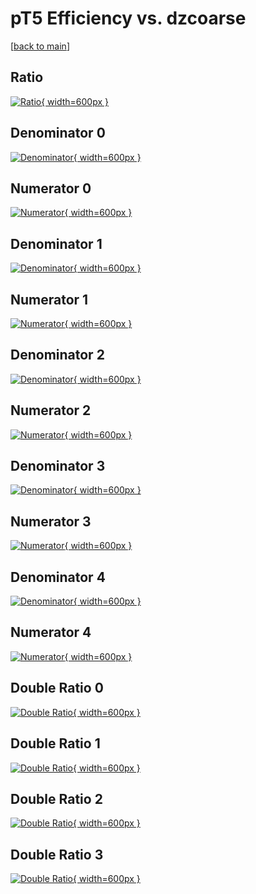 # pT5 Efficiency vs. dzcoarse

[[back to main](./)]



## Ratio

[![Ratio](../mtv/var/pT5_loweta_211_1_eff_dzcoarse.png){ width=600px }](../mtv/var/pT5_loweta_211_1_eff_dzcoarse.pdf)

## Denominator 0

[![Denominator](../mtv/den/pT5_loweta_211_1_eff_dzcoarse_den0.png){ width=600px }](../mtv/den/pT5_loweta_211_1_eff_dzcoarse_den0.pdf)

## Numerator 0

[![Numerator](../mtv/num/pT5_loweta_211_1_eff_dzcoarse_num0.png){ width=600px }](../mtv/num/pT5_loweta_211_1_eff_dzcoarse_num0.pdf)

## Denominator 1

[![Denominator](../mtv/den/pT5_loweta_211_1_eff_dzcoarse_den1.png){ width=600px }](../mtv/den/pT5_loweta_211_1_eff_dzcoarse_den1.pdf)

## Numerator 1

[![Numerator](../mtv/num/pT5_loweta_211_1_eff_dzcoarse_num1.png){ width=600px }](../mtv/num/pT5_loweta_211_1_eff_dzcoarse_num1.pdf)

## Denominator 2

[![Denominator](../mtv/den/pT5_loweta_211_1_eff_dzcoarse_den2.png){ width=600px }](../mtv/den/pT5_loweta_211_1_eff_dzcoarse_den2.pdf)

## Numerator 2

[![Numerator](../mtv/num/pT5_loweta_211_1_eff_dzcoarse_num2.png){ width=600px }](../mtv/num/pT5_loweta_211_1_eff_dzcoarse_num2.pdf)

## Denominator 3

[![Denominator](../mtv/den/pT5_loweta_211_1_eff_dzcoarse_den3.png){ width=600px }](../mtv/den/pT5_loweta_211_1_eff_dzcoarse_den3.pdf)

## Numerator 3

[![Numerator](../mtv/num/pT5_loweta_211_1_eff_dzcoarse_num3.png){ width=600px }](../mtv/num/pT5_loweta_211_1_eff_dzcoarse_num3.pdf)

## Denominator 4

[![Denominator](../mtv/den/pT5_loweta_211_1_eff_dzcoarse_den4.png){ width=600px }](../mtv/den/pT5_loweta_211_1_eff_dzcoarse_den4.pdf)

## Numerator 4

[![Numerator](../mtv/num/pT5_loweta_211_1_eff_dzcoarse_num4.png){ width=600px }](../mtv/num/pT5_loweta_211_1_eff_dzcoarse_num4.pdf)

## Double Ratio 0

[![Double Ratio](../mtv/ratio/pT5_loweta_211_1_eff_dzcoarse_ratio0.png){ width=600px }](../mtv/ratio/pT5_loweta_211_1_eff_dzcoarse_ratio0.pdf)

## Double Ratio 1

[![Double Ratio](../mtv/ratio/pT5_loweta_211_1_eff_dzcoarse_ratio1.png){ width=600px }](../mtv/ratio/pT5_loweta_211_1_eff_dzcoarse_ratio1.pdf)

## Double Ratio 2

[![Double Ratio](../mtv/ratio/pT5_loweta_211_1_eff_dzcoarse_ratio2.png){ width=600px }](../mtv/ratio/pT5_loweta_211_1_eff_dzcoarse_ratio2.pdf)

## Double Ratio 3

[![Double Ratio](../mtv/ratio/pT5_loweta_211_1_eff_dzcoarse_ratio3.png){ width=600px }](../mtv/ratio/pT5_loweta_211_1_eff_dzcoarse_ratio3.pdf)

